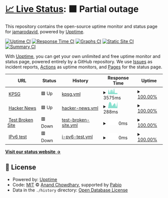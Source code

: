 # [📈 Live Status](https://jamarodavid.github.io/up): <!--live status--> **🟧 Partial outage**

This repository contains the open-source uptime monitor and status page for [jamarodavid](https://jamarodavid.github.io/up), powered by [Upptime](https://github.com/upptime/upptime).

[![Uptime CI](https://github.com/jamarodavid/up/workflows/Uptime%20CI/badge.svg)](https://github.com/jamarodavid/up/actions?query=workflow%3A%22Uptime+CI%22)
[![Response Time CI](https://github.com/jamarodavid/up/workflows/Response%20Time%20CI/badge.svg)](https://github.com/jamarodavid/up/actions?query=workflow%3A%22Response+Time+CI%22)
[![Graphs CI](https://github.com/jamarodavid/up/workflows/Graphs%20CI/badge.svg)](https://github.com/jamarodavid/up/actions?query=workflow%3A%22Graphs+CI%22)
[![Static Site CI](https://github.com/jamarodavid/up/workflows/Static%20Site%20CI/badge.svg)](https://github.com/jamarodavid/up/actions?query=workflow%3A%22Static+Site+CI%22)
[![Summary CI](https://github.com/jamarodavid/up/workflows/Summary%20CI/badge.svg)](https://github.com/jamarodavid/up/actions?query=workflow%3A%22Summary+CI%22)

With [Upptime](https://upptime.js.org), you can get your own unlimited and free uptime monitor and status page, powered entirely by a GitHub repository. We use [Issues](https://github.com/jamarodavid/up/issues) as incident reports, [Actions](https://github.com/jamarodavid/up/actions) as uptime monitors, and [Pages](https://jamarodavid.github.io/up) for the status page.

<!--start: status pages-->
<!-- This summary is generated by Upptime (https://github.com/upptime/upptime) -->
<!-- Do not edit this manually, your changes will be overwritten -->
<!-- prettier-ignore -->
| URL | Status | History | Response Time | Uptime |
| --- | ------ | ------- | ------------- | ------ |
| <img alt="" src="https://icons.duckduckgo.com/ip3/kpsg.com.ico" height="13"> [KPSG](https://kpsg.com/) | 🟩 Up | [kpsg.yml](https://github.com/jamarodavid/up/commits/HEAD/history/kpsg.yml) | <details><summary><img alt="Response time graph" src="./graphs/kpsg/response-time-week.png" height="20"> 3575ms</summary><br><a href="https://jamarodavid.github.io/up/history/kpsg"><img alt="Response time 3143" src="https://img.shields.io/endpoint?url=https%3A%2F%2Fraw.githubusercontent.com%2Fjamarodavid%2Fup%2FHEAD%2Fapi%2Fkpsg%2Fresponse-time.json"></a><br><a href="https://jamarodavid.github.io/up/history/kpsg"><img alt="24-hour response time 1702" src="https://img.shields.io/endpoint?url=https%3A%2F%2Fraw.githubusercontent.com%2Fjamarodavid%2Fup%2FHEAD%2Fapi%2Fkpsg%2Fresponse-time-day.json"></a><br><a href="https://jamarodavid.github.io/up/history/kpsg"><img alt="7-day response time 3575" src="https://img.shields.io/endpoint?url=https%3A%2F%2Fraw.githubusercontent.com%2Fjamarodavid%2Fup%2FHEAD%2Fapi%2Fkpsg%2Fresponse-time-week.json"></a><br><a href="https://jamarodavid.github.io/up/history/kpsg"><img alt="30-day response time 3143" src="https://img.shields.io/endpoint?url=https%3A%2F%2Fraw.githubusercontent.com%2Fjamarodavid%2Fup%2FHEAD%2Fapi%2Fkpsg%2Fresponse-time-month.json"></a><br><a href="https://jamarodavid.github.io/up/history/kpsg"><img alt="1-year response time 3143" src="https://img.shields.io/endpoint?url=https%3A%2F%2Fraw.githubusercontent.com%2Fjamarodavid%2Fup%2FHEAD%2Fapi%2Fkpsg%2Fresponse-time-year.json"></a></details> | <details><summary><a href="https://jamarodavid.github.io/up/history/kpsg">100.00%</a></summary><a href="https://jamarodavid.github.io/up/history/kpsg"><img alt="All-time uptime 98.85%" src="https://img.shields.io/endpoint?url=https%3A%2F%2Fraw.githubusercontent.com%2Fjamarodavid%2Fup%2FHEAD%2Fapi%2Fkpsg%2Fuptime.json"></a><br><a href="https://jamarodavid.github.io/up/history/kpsg"><img alt="24-hour uptime 100.00%" src="https://img.shields.io/endpoint?url=https%3A%2F%2Fraw.githubusercontent.com%2Fjamarodavid%2Fup%2FHEAD%2Fapi%2Fkpsg%2Fuptime-day.json"></a><br><a href="https://jamarodavid.github.io/up/history/kpsg"><img alt="7-day uptime 100.00%" src="https://img.shields.io/endpoint?url=https%3A%2F%2Fraw.githubusercontent.com%2Fjamarodavid%2Fup%2FHEAD%2Fapi%2Fkpsg%2Fuptime-week.json"></a><br><a href="https://jamarodavid.github.io/up/history/kpsg"><img alt="30-day uptime 98.85%" src="https://img.shields.io/endpoint?url=https%3A%2F%2Fraw.githubusercontent.com%2Fjamarodavid%2Fup%2FHEAD%2Fapi%2Fkpsg%2Fuptime-month.json"></a><br><a href="https://jamarodavid.github.io/up/history/kpsg"><img alt="1-year uptime 98.85%" src="https://img.shields.io/endpoint?url=https%3A%2F%2Fraw.githubusercontent.com%2Fjamarodavid%2Fup%2FHEAD%2Fapi%2Fkpsg%2Fuptime-year.json"></a></details>
| <img alt="" src="https://icons.duckduckgo.com/ip3/news.ycombinator.com.ico" height="13"> [Hacker News](https://news.ycombinator.com) | 🟩 Up | [hacker-news.yml](https://github.com/jamarodavid/up/commits/HEAD/history/hacker-news.yml) | <details><summary><img alt="Response time graph" src="./graphs/hacker-news/response-time-week.png" height="20"> 288ms</summary><br><a href="https://jamarodavid.github.io/up/history/hacker-news"><img alt="Response time 306" src="https://img.shields.io/endpoint?url=https%3A%2F%2Fraw.githubusercontent.com%2Fjamarodavid%2Fup%2FHEAD%2Fapi%2Fhacker-news%2Fresponse-time.json"></a><br><a href="https://jamarodavid.github.io/up/history/hacker-news"><img alt="24-hour response time 140" src="https://img.shields.io/endpoint?url=https%3A%2F%2Fraw.githubusercontent.com%2Fjamarodavid%2Fup%2FHEAD%2Fapi%2Fhacker-news%2Fresponse-time-day.json"></a><br><a href="https://jamarodavid.github.io/up/history/hacker-news"><img alt="7-day response time 288" src="https://img.shields.io/endpoint?url=https%3A%2F%2Fraw.githubusercontent.com%2Fjamarodavid%2Fup%2FHEAD%2Fapi%2Fhacker-news%2Fresponse-time-week.json"></a><br><a href="https://jamarodavid.github.io/up/history/hacker-news"><img alt="30-day response time 306" src="https://img.shields.io/endpoint?url=https%3A%2F%2Fraw.githubusercontent.com%2Fjamarodavid%2Fup%2FHEAD%2Fapi%2Fhacker-news%2Fresponse-time-month.json"></a><br><a href="https://jamarodavid.github.io/up/history/hacker-news"><img alt="1-year response time 306" src="https://img.shields.io/endpoint?url=https%3A%2F%2Fraw.githubusercontent.com%2Fjamarodavid%2Fup%2FHEAD%2Fapi%2Fhacker-news%2Fresponse-time-year.json"></a></details> | <details><summary><a href="https://jamarodavid.github.io/up/history/hacker-news">100.00%</a></summary><a href="https://jamarodavid.github.io/up/history/hacker-news"><img alt="All-time uptime 100.00%" src="https://img.shields.io/endpoint?url=https%3A%2F%2Fraw.githubusercontent.com%2Fjamarodavid%2Fup%2FHEAD%2Fapi%2Fhacker-news%2Fuptime.json"></a><br><a href="https://jamarodavid.github.io/up/history/hacker-news"><img alt="24-hour uptime 100.00%" src="https://img.shields.io/endpoint?url=https%3A%2F%2Fraw.githubusercontent.com%2Fjamarodavid%2Fup%2FHEAD%2Fapi%2Fhacker-news%2Fuptime-day.json"></a><br><a href="https://jamarodavid.github.io/up/history/hacker-news"><img alt="7-day uptime 100.00%" src="https://img.shields.io/endpoint?url=https%3A%2F%2Fraw.githubusercontent.com%2Fjamarodavid%2Fup%2FHEAD%2Fapi%2Fhacker-news%2Fuptime-week.json"></a><br><a href="https://jamarodavid.github.io/up/history/hacker-news"><img alt="30-day uptime 99.96%" src="https://img.shields.io/endpoint?url=https%3A%2F%2Fraw.githubusercontent.com%2Fjamarodavid%2Fup%2FHEAD%2Fapi%2Fhacker-news%2Fuptime-month.json"></a><br><a href="https://jamarodavid.github.io/up/history/hacker-news"><img alt="1-year uptime 100.00%" src="https://img.shields.io/endpoint?url=https%3A%2F%2Fraw.githubusercontent.com%2Fjamarodavid%2Fup%2FHEAD%2Fapi%2Fhacker-news%2Fuptime-year.json"></a></details>
| <img alt="" src="https://icons.duckduckgo.com/ip3/thissitedoesnotexist.koj.co.ico" height="13"> [Test Broken Site](https://thissitedoesnotexist.koj.co) | 🟥 Down | [test-broken-site.yml](https://github.com/jamarodavid/up/commits/HEAD/history/test-broken-site.yml) | <details><summary><img alt="Response time graph" src="./graphs/test-broken-site/response-time-week.png" height="20"> 0ms</summary><br><a href="https://jamarodavid.github.io/up/history/test-broken-site"><img alt="Response time 0" src="https://img.shields.io/endpoint?url=https%3A%2F%2Fraw.githubusercontent.com%2Fjamarodavid%2Fup%2FHEAD%2Fapi%2Ftest-broken-site%2Fresponse-time.json"></a><br><a href="https://jamarodavid.github.io/up/history/test-broken-site"><img alt="24-hour response time 0" src="https://img.shields.io/endpoint?url=https%3A%2F%2Fraw.githubusercontent.com%2Fjamarodavid%2Fup%2FHEAD%2Fapi%2Ftest-broken-site%2Fresponse-time-day.json"></a><br><a href="https://jamarodavid.github.io/up/history/test-broken-site"><img alt="7-day response time 0" src="https://img.shields.io/endpoint?url=https%3A%2F%2Fraw.githubusercontent.com%2Fjamarodavid%2Fup%2FHEAD%2Fapi%2Ftest-broken-site%2Fresponse-time-week.json"></a><br><a href="https://jamarodavid.github.io/up/history/test-broken-site"><img alt="30-day response time 0" src="https://img.shields.io/endpoint?url=https%3A%2F%2Fraw.githubusercontent.com%2Fjamarodavid%2Fup%2FHEAD%2Fapi%2Ftest-broken-site%2Fresponse-time-month.json"></a><br><a href="https://jamarodavid.github.io/up/history/test-broken-site"><img alt="1-year response time 0" src="https://img.shields.io/endpoint?url=https%3A%2F%2Fraw.githubusercontent.com%2Fjamarodavid%2Fup%2FHEAD%2Fapi%2Ftest-broken-site%2Fresponse-time-year.json"></a></details> | <details><summary><a href="https://jamarodavid.github.io/up/history/test-broken-site">100.00%</a></summary><a href="https://jamarodavid.github.io/up/history/test-broken-site"><img alt="All-time uptime 100.00%" src="https://img.shields.io/endpoint?url=https%3A%2F%2Fraw.githubusercontent.com%2Fjamarodavid%2Fup%2FHEAD%2Fapi%2Ftest-broken-site%2Fuptime.json"></a><br><a href="https://jamarodavid.github.io/up/history/test-broken-site"><img alt="24-hour uptime 100.00%" src="https://img.shields.io/endpoint?url=https%3A%2F%2Fraw.githubusercontent.com%2Fjamarodavid%2Fup%2FHEAD%2Fapi%2Ftest-broken-site%2Fuptime-day.json"></a><br><a href="https://jamarodavid.github.io/up/history/test-broken-site"><img alt="7-day uptime 100.00%" src="https://img.shields.io/endpoint?url=https%3A%2F%2Fraw.githubusercontent.com%2Fjamarodavid%2Fup%2FHEAD%2Fapi%2Ftest-broken-site%2Fuptime-week.json"></a><br><a href="https://jamarodavid.github.io/up/history/test-broken-site"><img alt="30-day uptime 100.00%" src="https://img.shields.io/endpoint?url=https%3A%2F%2Fraw.githubusercontent.com%2Fjamarodavid%2Fup%2FHEAD%2Fapi%2Ftest-broken-site%2Fuptime-month.json"></a><br><a href="https://jamarodavid.github.io/up/history/test-broken-site"><img alt="1-year uptime 100.00%" src="https://img.shields.io/endpoint?url=https%3A%2F%2Fraw.githubusercontent.com%2Fjamarodavid%2Fup%2FHEAD%2Fapi%2Ftest-broken-site%2Fuptime-year.json"></a></details>
| <img alt="" src="https://icons.duckduckgo.com/ip3/null.ico" height="13"> [IPv6 test](forwardemail.net) | 🟥 Down | [i-pv6-test.yml](https://github.com/jamarodavid/up/commits/HEAD/history/i-pv6-test.yml) | <details><summary><img alt="Response time graph" src="./graphs/i-pv6-test/response-time-week.png" height="20"> 0ms</summary><br><a href="https://jamarodavid.github.io/up/history/i-pv6-test"><img alt="Response time 0" src="https://img.shields.io/endpoint?url=https%3A%2F%2Fraw.githubusercontent.com%2Fjamarodavid%2Fup%2FHEAD%2Fapi%2Fi-pv6-test%2Fresponse-time.json"></a><br><a href="https://jamarodavid.github.io/up/history/i-pv6-test"><img alt="24-hour response time 0" src="https://img.shields.io/endpoint?url=https%3A%2F%2Fraw.githubusercontent.com%2Fjamarodavid%2Fup%2FHEAD%2Fapi%2Fi-pv6-test%2Fresponse-time-day.json"></a><br><a href="https://jamarodavid.github.io/up/history/i-pv6-test"><img alt="7-day response time 0" src="https://img.shields.io/endpoint?url=https%3A%2F%2Fraw.githubusercontent.com%2Fjamarodavid%2Fup%2FHEAD%2Fapi%2Fi-pv6-test%2Fresponse-time-week.json"></a><br><a href="https://jamarodavid.github.io/up/history/i-pv6-test"><img alt="30-day response time 0" src="https://img.shields.io/endpoint?url=https%3A%2F%2Fraw.githubusercontent.com%2Fjamarodavid%2Fup%2FHEAD%2Fapi%2Fi-pv6-test%2Fresponse-time-month.json"></a><br><a href="https://jamarodavid.github.io/up/history/i-pv6-test"><img alt="1-year response time 0" src="https://img.shields.io/endpoint?url=https%3A%2F%2Fraw.githubusercontent.com%2Fjamarodavid%2Fup%2FHEAD%2Fapi%2Fi-pv6-test%2Fresponse-time-year.json"></a></details> | <details><summary><a href="https://jamarodavid.github.io/up/history/i-pv6-test">100.00%</a></summary><a href="https://jamarodavid.github.io/up/history/i-pv6-test"><img alt="All-time uptime 100.00%" src="https://img.shields.io/endpoint?url=https%3A%2F%2Fraw.githubusercontent.com%2Fjamarodavid%2Fup%2FHEAD%2Fapi%2Fi-pv6-test%2Fuptime.json"></a><br><a href="https://jamarodavid.github.io/up/history/i-pv6-test"><img alt="24-hour uptime 100.00%" src="https://img.shields.io/endpoint?url=https%3A%2F%2Fraw.githubusercontent.com%2Fjamarodavid%2Fup%2FHEAD%2Fapi%2Fi-pv6-test%2Fuptime-day.json"></a><br><a href="https://jamarodavid.github.io/up/history/i-pv6-test"><img alt="7-day uptime 100.00%" src="https://img.shields.io/endpoint?url=https%3A%2F%2Fraw.githubusercontent.com%2Fjamarodavid%2Fup%2FHEAD%2Fapi%2Fi-pv6-test%2Fuptime-week.json"></a><br><a href="https://jamarodavid.github.io/up/history/i-pv6-test"><img alt="30-day uptime 100.00%" src="https://img.shields.io/endpoint?url=https%3A%2F%2Fraw.githubusercontent.com%2Fjamarodavid%2Fup%2FHEAD%2Fapi%2Fi-pv6-test%2Fuptime-month.json"></a><br><a href="https://jamarodavid.github.io/up/history/i-pv6-test"><img alt="1-year uptime 100.00%" src="https://img.shields.io/endpoint?url=https%3A%2F%2Fraw.githubusercontent.com%2Fjamarodavid%2Fup%2FHEAD%2Fapi%2Fi-pv6-test%2Fuptime-year.json"></a></details>

<!--end: status pages-->

[**Visit our status website →**](https://jamarodavid.github.io/up)

## 📄 License

- Powered by: [Upptime](https://github.com/upptime/upptime)
- Code: [MIT](./LICENSE) © [Anand Chowdhary](https://anandchowdhary.com), supported by [Pabio](https://pabio.com)
- Data in the `./history` directory: [Open Database License](https://opendatacommons.org/licenses/odbl/1-0/)
